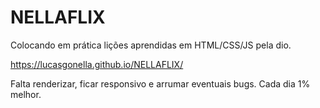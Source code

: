 # NELLAFLIX

Colocando em prática lições aprendidas em HTML/CSS/JS pela dio. 

https://lucasgonella.github.io/NELLAFLIX/

Falta renderizar, ficar responsivo e arrumar eventuais bugs.
Cada dia 1% melhor. 
